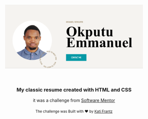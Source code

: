 <div align="center">
  <br />
  <br />
  <img src="public/images/Screenshot.png" width="450px">
</div>

<br />
<br />

<div align="center">
  <h3>
    <strong>
      My classic resume created with HTML and CSS 
    </strong>
  </h3>
  <p>
      it was a challenge from 
      <a href="https://softwarementor.io">
          Software Mentor
      </a>
    </p>
</div>

<div align="center">
  <sub>The challenge was Built with ❤︎ by <a href="https://github.com/bahdcoder">Kati Frantz</a>
</div>
